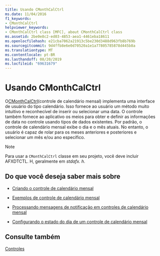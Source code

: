 ```yaml
---
title: Usando CMonthCalCtrl
ms.date: 11/04/2016
f1_keywords:
- CMonthCalCtrl
helpviewer_keywords:
- CMonthCalCtrl class [MFC], about CMonthCalCtrl class
ms.assetid: 2be0e8c2-ed03-4853-aea1-4461eba18611
ms.openlocfilehash: e21cba7062a21913c5be230d3488d963fb8b769b
ms.sourcegitcommit: 9d4ffb8e6e0d70520a1e1a77805785878d445b8a
ms.translationtype: MT
ms.contentlocale: pt-BR
ms.lasthandoff: 08/20/2019
ms.locfileid: "69631679"
---
```

# <a name="using-cmonthcalctrl"></a>Usando CMonthCalCtrl

O[CMonthCalCtrl](../mfc/reference/cmonthcalctrl-class.md)(controle de calendário mensal) implementa uma interface de usuário do tipo calendário. Isso fornece ao usuário um método muito intuitivo e reconhecível de inserir ou selecionar uma data. O controle também fornece ao aplicativo os meios para obter e definir as informações de data no controle usando tipos de dados existentes. Por padrão, o controle de calendário mensal exibe o dia e o mês atuais. No entanto, o usuário é capaz de rolar para os meses anteriores e posteriores e selecionar um mês e/ou ano específico.

> [!NOTE]
>  Para usar a `CMonthCalCtrl` classe em seu projeto, você deve incluir AFXDTCTL. H, geralmente em *stdafx. h*.

## <a name="what-do-you-want-to-know-more-about"></a>Do que você deseja saber mais sobre

- [Criando o controle de calendário mensal](../mfc/creating-the-month-calendar-control.md)

- [Exemplos de controle de calendário mensal](../mfc/month-calendar-control-examples.md)

- [Processando mensagens de notificação em controles de calendário mensal](../mfc/processing-notification-messages-in-month-calendar-controls.md)

- [Configurando o estado do dia de um controle de calendário mensal](../mfc/setting-the-day-state-of-a-month-calendar-control.md)

## <a name="see-also"></a>Consulte também

[Controles](../mfc/controls-mfc.md)
